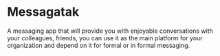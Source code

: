 # Messagatak
A messaging app that will provide you with enjoyable conversations with your colleagues, friends, you can use it 
as the main platform for your organization and depend on it for formal or in formal messaging.